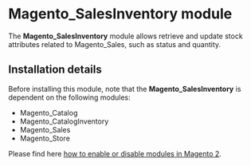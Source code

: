 # Magento_SalesInventory module

The **Magento_SalesInventory** module allows retrieve and update stock attributes related to Magento_Sales, such as status and quantity.

## Installation details

Before installing this module, note that the **Magento_SalesInventory** is dependent on the following modules:

- Magento_Catalog
- Magento_CatalogInventory
- Magento_Sales
- Magento_Store

Please find here [how to enable or disable modules in Magento 2](https://devdocs.magento.com/guides/v2.4/install-gde/install/cli/install-cli-subcommands-enable.html).
